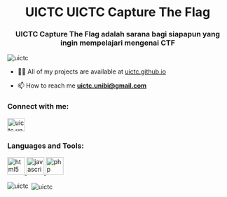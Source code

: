 <h1 align="center">UICTC UICTC Capture The Flag</h1>
<h3 align="center">UICTC Capture The Flag adalah sarana bagi siapapun yang ingin mempelajari mengenai CTF</h3>

<p align="left"> <img src="https://komarev.com/ghpvc/?username=uictc" alt="uictc" /> </p>

- 👨‍💻 All of my projects are available at [uictc.github.io](uictc.github.io)

- 📫 How to reach me **uictc.unibi@gmail.com**

<p align="left">
<h3 align="left">Connect with me:</h3>
<a href="https://instagram.com/uictc.unibi" target="blank"><img align="center" src="https://cdn.jsdelivr.net/npm/simple-icons@3.0.1/icons/instagram.svg" alt="uictc.unibi" height="30" width="40" /></a>
</p>

<h3 align="left">Languages and Tools:</h3>
<p align="left"> <a href="https://www.w3.org/html/" target="_blank"> <img src="https://devicons.github.io/devicon/devicon.git/icons/html5/html5-original-wordmark.svg" alt="html5" width="40" height="40"/> </a> <a href="https://developer.mozilla.org/en-US/docs/Web/JavaScript" target="_blank"> <img src="https://devicons.github.io/devicon/devicon.git/icons/javascript/javascript-original.svg" alt="javascript" width="40" height="40"/> </a> <a href="https://www.php.net" target="_blank"> <img src="https://devicons.github.io/devicon/devicon.git/icons/php/php-original.svg" alt="php" width="40" height="40"/> </a> </p>

<p><img align="left" src="https://github-readme-stats.vercel.app/api/top-langs/?username=uictc&layout=compact" alt="uictc" /></p>

<p>&nbsp;<img align="center" src="https://github-readme-stats.vercel.app/api?username=uictc&show_icons=true" alt="uictc" /></p>
